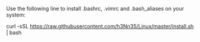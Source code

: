 Use the following line to install .bashrc, .vimrc and .bash_aliases on your system:

  curl -sSL https://raw.githubusercontent.com/h3Nn35/Linux/master/install.sh | bash
